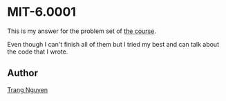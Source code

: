 # MIT-6.0001
This is my answer for the problem set of [the course](https://ocw.mit.edu/courses/electrical-engineering-and-computer-science/6-0001-introduction-to-computer-science-and-programming-in-python-fall-2016/).

Even though I can't finish all of them but I tried my best and can talk about the code that I wrote.

## Author
[Trang Nguyen](https://trang17.github.io)
